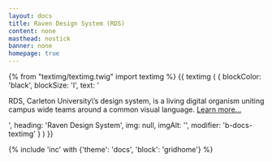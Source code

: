 ```yaml
---
layout: docs
title: Raven Design System (RDS)
content: none
masthead: nostick
banner: none
homepage: true
---
```

{% from "textimg/textimg.twig" import textimg %}
{{ textimg (
    {
        blockColor: 'black',
        blockSize: 'l',
        text: '<p>RDS, Carleton University\’s design system, is a living digital organism uniting campus wide teams around a common visual language. <a href="dev/">Learn more…</a></p>',
        heading: 'Raven Design System',
        img: null,
        imgAlt: '',
        modifier: 'b-docs-textimg'
    }
) }}

{% include 'inc' with {'theme': 'docs', 'block': 'gridhome'} %}

